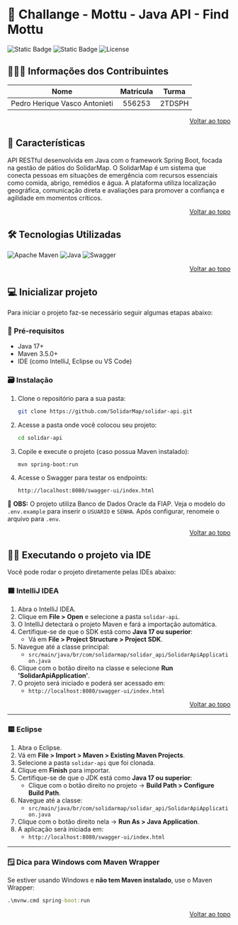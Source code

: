 <a id="readme-top"></a>

# 📱 Challange - Mottu - Java API - Find Mottu

![Static Badge](https://img.shields.io/badge/build-passing-brightgreen) ![Static Badge](https://img.shields.io/badge/Version-1.0.0-black) ![License](https://img.shields.io/badge/license-MIT-lightgrey)

## 🧑‍🤝‍🧑 Informações dos Contribuintes

| Nome | Matricula | Turma |
| :------------: | :------------: | :------------: |
| Pedro Herique Vasco Antonieti | 556253 | 2TDSPH |
<p align="right"><a href="#readme-top">Voltar ao topo</a></p>

## 🚩 Características

API RESTful desenvolvida em Java com o framework Spring Boot, focada na gestão de pátios do SolidarMap. O SolidarMap é um sistema que conecta pessoas em situações de emergência com recursos essenciais como comida, abrigo, remédios e água. A plataforma utiliza localização geográfica, comunicação direta e avaliações para promover a confiança e agilidade em momentos críticos.
<p align="right"><a href="#readme-top">Voltar ao topo</a></p>

## 🛠️ Tecnologias Utilizadas

![Apache Maven](https://img.shields.io/badge/Apache%20Maven-C71A36?style=for-the-badge&logo=Apache%20Maven&logoColor=white)
![Java](https://img.shields.io/badge/java-%23ED8B00.svg?style=for-the-badge&logo=openjdk&logoColor=white)
![Swagger](https://img.shields.io/badge/-Swagger-%23Clojure?style=for-the-badge&logo=swagger&logoColor=white)

<p align="right"><a href="#readme-top">Voltar ao topo</a></p>

## 💻 Inicializar projeto

Para iniciar o projeto faz-se necessário seguir algumas etapas abaixo:

### 📝 Pré-requisitos

- Java 17+
- Maven 3.5.0+
- IDE (como IntelliJ, Eclipse ou VS Code)

### 🗃️ Instalação
1. Clone o repositório para a sua pasta:
    ```sh
    git clone https://github.com/SolidarMap/solidar-api.git
    ```
2. Acesse a pasta onde você colocou seu projeto:
    ```sh
    cd solidar-api
    ```
3. Copile e execute o projeto (caso possua Maven instalado):
    ```sh
    mvn spring-boot:run
    ```
4. Acesse o Swagger para testar os endpoints:
    ```text
    http://localhost:8080/swagger-ui/index.html
    ```
📌 **OBS:** O projeto utiliza Banco de Dados Oracle da FIAP. Veja o modelo do `.env.example` para inserir o `USUARIO` e `SENHA`. Após configurar, renomeie o arquivo para `.env`.

<p align="right"><a href="#readme-top">Voltar ao topo</a></p>

## 🧑‍💻 Executando o projeto via IDE

Você pode rodar o projeto diretamente pelas IDEs abaixo:

### 🟦 IntelliJ IDEA

1. Abra o IntelliJ IDEA.
2. Clique em **File > Open** e selecione a pasta `solidar-api`.
3. O IntelliJ detectará o projeto Maven e fará a importação automática.
4. Certifique-se de que o SDK está como **Java 17 ou superior**:
   - Vá em **File > Project Structure > Project SDK**.
5. Navegue até a classe principal:
   - `src/main/java/br/com/solidarmap/solidar_api/SolidarApiApplication.java`
6. Clique com o botão direito na classe e selecione **Run 'SolidarApiApplication'**.
7. O projeto será iniciado e poderá ser acessado em:
   - `http://localhost:8080/swagger-ui/index.html`

<p align="right"><a href="#readme-top">Voltar ao topo</a></p>

---

### 🟨 Eclipse
1. Abra o Eclipse.
2. Vá em **File > Import > Maven > Existing Maven Projects**.
3. Selecione a pasta `solidar-api` que foi clonada.
4. Clique em **Finish** para importar.
5. Certifique-se de que o JDK está como **Java 17 ou superior**:
   - Clique com o botão direito no projeto → **Build Path > Configure Build Path**.
6. Navegue até a classe:
    - `src/main/java/br/com/solidarmap/solidar_api/SolidarApiApplication.java`
7. Clique com o botão direito nela → **Run As > Java Application**.
8. A aplicação será iniciada em:
    - `http://localhost:8080/swagger-ui/index.html`

---

### 🪟 Dica para Windows com Maven Wrapper
Se estiver usando Windows e **não tem Maven instalado**, use o Maven Wrapper:

```cmd
.\mvnw.cmd spring-boot:run
```
   
<p align="right"><a href="#readme-top">Voltar ao topo</a></p>

